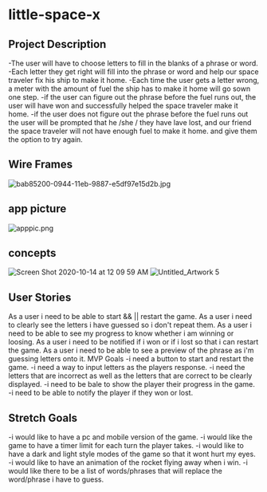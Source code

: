 # little-space-x

## Project Description
-The user will have to choose letters to fill in the blanks of a phrase or word.
-Each letter they get right will fill into the phrase or word and help our space traveler fix his ship to make it home.
-Each time the user gets a letter wrong, a meter with the amount of fuel the ship has to make it home will go sown one step.
-if the user can figure out the phrase before the fuel runs out, the user will have won and successfully helped the space traveler make it home.
-if the user does not figure out the phrase before the fuel runs out the user will be prompted that he /she / they have lave lost, and our friend the space traveler will not have enough fuel to make it home. and give them the option to try again.

## Wire Frames
![bab85200-0944-11eb-9887-e5df97e15d2b.jpg](https://media.git.generalassemb.ly/user/30906/files/bab85200-0944-11eb-9887-e5df97e15d2b)

## app picture
![apppic.png](https://user-images.githubusercontent.com/70493561/95954950-f58d1080-0db0-11eb-8094-6554f9d53dc8.png)

## concepts

![Screen Shot 2020-10-14 at 12 09 59 AM](https://user-images.githubusercontent.com/70493561/95955397-9f6c9d00-0db1-11eb-9f7f-2c9db923f3d5.png)
![Untitled_Artwork 5](https://user-images.githubusercontent.com/70493561/95955541-d93da380-0db1-11eb-9e45-e48418e3a939.png)


## User Stories
As a user i need to be able to start && || restart the game.
As a user i need to clearly see the letters i have guessed so i don't repeat them.
As a user i need to be able to see my progress to know whether i am winning or loosing.
As a user i need to be notified if i won or if i lost so that i can restart the game.
As a user i need to be able to see a preview of the phrase as i'm guessing letters onto it.
MVP Goals
-i need a button to start and restart the game.
-i need a way to input letters as the players response.
-i need the letters that are incorrect as well as the letters that are correct to be clearly displayed.
-i need to be bale to show the player their progress in the game.
-i need to be able to notify the player if they won or lost.

## Stretch Goals
-i would like to have a pc and mobile version of the game.
-i would like the game to have a timer limit for each turn the player takes.
-i would like to have a dark and light style modes of the game so that it wont hurt my eyes.
-i would like to have an animation of the rocket flying away when i win.
-i would like there to be a list of words/phrases that will replace the word/phrase i have to guess.